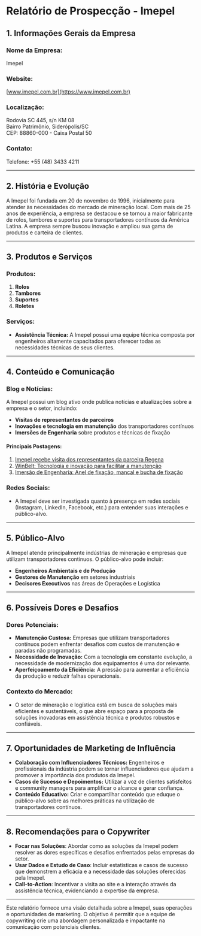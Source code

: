 # Relatório de Prospecção - Imepel

## 1. Informações Gerais da Empresa
### Nome da Empresa:
Imepel

### Website:
[www.imepel.com.br](https://www.imepel.com.br)

### Localização:
Rodovia SC 445, s/n KM 08  
Bairro Patrimônio, Siderópolis/SC  
CEP: 88860-000 - Caixa Postal 50

### Contato:
Telefone: +55 (48) 3433 4211

---

## 2. História e Evolução
A Imepel foi fundada em 20 de novembro de 1996, inicialmente para atender às necessidades do mercado de mineração local. Com mais de 25 anos de experiência, a empresa se destacou e se tornou a maior fabricante de rolos, tambores e suportes para transportadores contínuos da América Latina. A empresa sempre buscou inovação e ampliou sua gama de produtos e carteira de clientes.

---

## 3. Produtos e Serviços
### Produtos:
1. **Rolos**
2. **Tambores**
3. **Suportes**
4. **Roletes**

### Serviços:
- **Assistência Técnica:** A Imepel possui uma equipe técnica composta por engenheiros altamente capacitados para oferecer todas as necessidades técnicas de seus clientes.

---

## 4. Conteúdo e Comunicação
### Blog e Notícias:
A Imepel possui um blog ativo onde publica notícias e atualizações sobre a empresa e o setor, incluindo:
- **Visitas de representantes de parceiros**
- **Inovações e tecnologia em manutenção** dos transportadores contínuos
- **Imersões de Engenharia** sobre produtos e técnicas de fixação

#### Principais Postagens:
1. [Imepel recebe visita dos representantes da parceira Regena](https://www.imepel.com.br/blog/post/imepel-recebe-visita-dos-representantes-da-parceira-regena-peru-209)
2. [WinBelt: Tecnologia e inovação para facilitar a manutenção](https://www.imepel.com.br/blog/post/winbelt-208)
3. [Imersão de Engenharia: Anel de fixação, mancal e bucha de fixação](https://www.imepel.com.br/blog/post/imersaoengenharias-207)

### Redes Sociais:
- A Imepel deve ser investigada quanto à presença em redes sociais (Instagram, LinkedIn, Facebook, etc.) para entender suas interações e público-alvo.

---

## 5. Público-Alvo
A Imepel atende principalmente indústrias de mineração e empresas que utilizam transportadores contínuos. O público-alvo pode incluir:
- **Engenheiros Ambientais e de Produção**
- **Gestores de Manutenção** em setores industriais
- **Decisores Executivos** nas áreas de Operações e Logística

---

## 6. Possíveis Dores e Desafios
### Dores Potenciais:
- **Manutenção Custosa:** Empresas que utilizam transportadores contínuos podem enfrentar desafios com custos de manutenção e paradas não programadas.
- **Necessidade de Inovação:** Com a tecnologia em constante evolução, a necessidade de modernização dos equipamentos é uma dor relevante.
- **Aperfeiçoamento da Eficiência:** A pressão para aumentar a eficiência da produção e reduzir falhas operacionais.

### Contexto do Mercado:
- O setor de mineração e logística está em busca de soluções mais eficientes e sustentáveis, o que abre espaço para a proposta de soluções inovadoras em assistência técnica e produtos robustos e confiáveis.

---

## 7. Oportunidades de Marketing de Influência
- **Colaboração com Influenciadores Técnicos:** Engenheiros e profissionais da indústria podem se tornar influenciadores que ajudam a promover a importância dos produtos da Imepel.
- **Casos de Sucesso e Depoimentos:** Utilizar a voz de clientes satisfeitos e community managers para amplificar o alcance e gerar confiança.
- **Conteúdo Educativo:** Criar e compartilhar conteúdo que eduque o público-alvo sobre as melhores práticas na utilização de transportadores contínuos.

---

## 8. Recomendações para o Copywriter
- **Focar nas Soluções**: Abordar como as soluções da Imepel podem resolver as dores específicas e desafios enfrentados pelas empresas do setor.
- **Usar Dados e Estudo de Caso**: Incluir estatísticas e casos de sucesso que demonstrem a eficácia e a necessidade das soluções oferecidas pela Imepel.
- **Call-to-Action**: Incentivar a visita ao site e a interação através da assistência técnica, evidenciando a expertise da empresa.

---

Este relatório fornece uma visão detalhada sobre a Imepel, suas operações e oportunidades de marketing. O objetivo é permitir que a equipe de copywriting crie uma abordagem personalizada e impactante na comunicação com potenciais clientes.